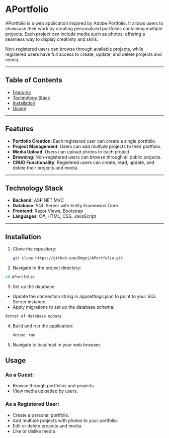 # APortfolio

APortfolio is a web application inspired by Adobe Portfolio. It allows users to showcase their work by creating personalized portfolios containing multiple projects. Each project can include media such as photos, offering a seamless way to display creativity and skills.

Non-registered users can browse through available projects, while registered users have full access to create, update, and delete projects and media.

---

## Table of Contents
- [Features](#features)
- [Technology Stack](#technology-stack)
- [Installation](#installation)
- [Usage](#usage)


---

## Features
- **Portfolio Creation**: Each registered user can create a single portfolio.
- **Project Management**: Users can add multiple projects to their portfolio.
- **Media Upload**: Users can upload photos to each project.
- **Browsing**: Non-registered users can browse through all public projects.
- **CRUD Functionality**: Registered users can create, read, update, and delete their projects and media.

---

## Technology Stack
- **Backend**: ASP.NET MVC
- **Database**: SQL Server with Entity Framework Core
- **Frontend**: Razor Views, Bootstrap
- **Languages**: C#, HTML, CSS, JavaScript

---

## Installation

1. Clone the repository:
   ```bash
   git clone https://github.com/Dmgoj/APortfolio.git
   ```
2. Navigate to the project directory:
  ```bash
  cd APortfolio
  ```
3. Set up the database:
  - Update the connection string in appsettings.json to point to your SQL Server instance.
  - Apply migrations to set up the database schema:
  ```bash
  dotnet ef database update
  ```
4. Build and run the application:
   ```bash
   dotnet run
   ```
5. Navigate to localhost in your web browser.
   
## Usage

### As a Guest:
- Browse through portfolios and projects.
- View media uploaded by users.

### As a Registered User:
- Create a personal portfolio.
- Add multiple projects with photos to your portfolio.
- Edit or delete projects and media.
- Like or dislike media
